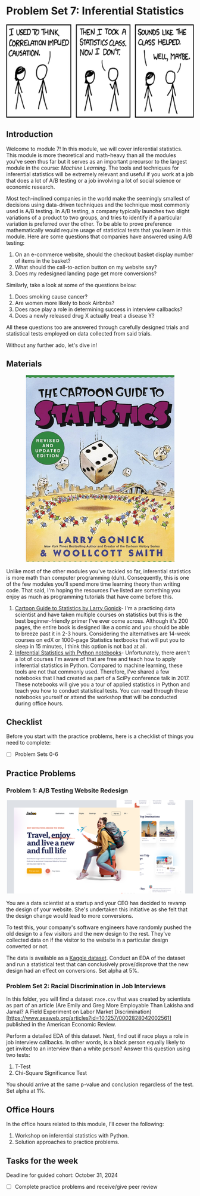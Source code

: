 # Problem Set 7: Inferential Statistics

<div align="center">
    <img src="../images/correlation.png" height="250">
</div>

## Introduction

Welcome to module 7! In this module, we will cover inferential statistics. This module is more theoretical and math-heavy than all the modules you've seen thus far but it serves as an important precursor to the largest module in the course: *Machine Learning*. The tools and techniques for inferential statistics will be extremely relevant and useful if you work at a job that does a lot of A/B testing or a job involving a lot of social science or economic research.

Most tech-inclined companies in the world make the seemingly smallest of decisions using data-driven techniques and the technique most commonly used is A/B testing. In A/B testing, a company typically launches two slight variations of a product to two groups, and tries to identify if a particular variation is preferred over the other. To be able to prove preference mathematically would require usage of statistical tests that you learn in this module. Here are some questions that companies have answered using A/B testing:

1. On an e-commerce website, should the checkout basket display number of items in the basket?
2. What should the call-to-action button on my website say?
3. Does my redesigned landing page get more conversions?

Similarly, take a look at some of the questions below:
1. Does smoking cause cancer?
2. Are women more likely to book Airbnbs?
3. Does race play a role in determining success in interview callbacks?
4. Does a newly released drug X actually treat a disease Y?

All these questions too are answered through carefully designed trials and statistical tests employed on data collected from said trials.

Without any further ado, let's dive in!

## Materials

<div align="center">
    <img src="../images/gonick.jpg" height="500">
</div>


Unlike most of the other modules you've tackled so far, inferential statistics is more math than computer programming (duh). Consequently, this is one of the few modules you'll spend more time learning theory than writing code. That said, I'm hoping the resources I've listed are something you enjoy as much as programming tutorials that have come before this.

1. [Cartoon Guide to Statistics by Larry Gonick](https://www.amazon.com/Cartoon-Guide-Statistics-Larry-Gonick/dp/0062731025/)- I'm a practicing data scientist and have taken multiple courses on statistics but this is the best beginner-friendly primer I've ever come across. Although it's 200 pages, the entire book is designed like a comic and you should be able to breeze past it in 2-3 hours. Considering the alternatives are 14-week courses on edX or 1000-page Statistics textbooks that will put you to sleep in 15 minutes, I think this option is not bad at all.
2. [Inferential Statistics with Python notebooks](https://github.com/rounakbanik/inferential_stats_pycon)- Unfortunately, there aren't a lot of courses I'm aware of that are free and teach how to apply inferential statistics in Python. Compared to machine learning, these tools are not that commonly used. Therefore, I've shared a few notebooks that I had created as part of a SciPy conference talk in 2017. These notebooks will give you a tour of applied statistics in Python and teach you how to conduct statistical tests. You can read through these notebooks yourself or attend the workshop that will be conducted during office hours.

## Checklist

Before you start with the practice problems, here is a checklist of things you need to complete:
- [ ] Problem Sets 0-6

## Practice Problems

### Problem 1: A/B Testing Website Redesign

<div align="center">
    <img src="../images/landing.png" height="250">
</div>


You are a data scientist at a startup and your CEO has decided to revamp the design of your website. She's undertaken this initiative as she felt that the design change would lead to more conversions.

To test this, your company's software engineers have randomly pushed the old design to a few visitors and the new design to the rest. They've collected data on if the visitor to the website in a particular design converted or not.

The data is available as a [Kaggle dataset](https://www.kaggle.com/datasets/zhangluyuan/ab-testing). Conduct an EDA of the dataset and run a statistical test that can conclusively prove/disprove that the new design had an effect on conversions. Set alpha at 5%.

### Problem Set 2: Racial Discrimination in Job Interviews

In this folder, you will find a dataset `race.csv` that was created by scientists as part of an article (Are Emily and Greg More Employable Than Lakisha and Jamal? A Field Experiment on Labor Market Discrimination)[https://www.aeaweb.org/articles?id=10.1257/0002828042002561] published in the American Economic Review.

Perform a detailed EDA of this dataset. Next, find out if race plays a role in job interview callbacks. In other words, is a black person equally likely to get invited to an interview than a white person? Answer this question using two tests:
1. T-Test
2. Chi-Square Significance Test

You should arrive at the same p-value and conclusion regardless of the test. Set alpha at 1%.

## Office Hours

In the office hours related to this module, I'll cover the following:
1. Workshop on inferential statistics with Python.
2. Solution approaches to practice problems.

## Tasks for the week

Deadline for guided cohort: October 31, 2024

- [ ] Complete practice problems and receive/give peer review